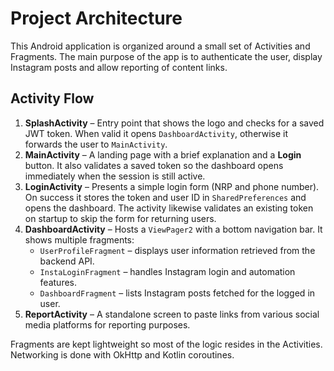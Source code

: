 # Project Architecture

This Android application is organized around a small set of Activities and Fragments.
The main purpose of the app is to authenticate the user, display Instagram posts
and allow reporting of content links.

## Activity Flow

1. **SplashActivity** – Entry point that shows the logo and checks for a saved
   JWT token. When valid it opens `DashboardActivity`, otherwise it forwards the
   user to `MainActivity`.
2. **MainActivity** – A landing page with a brief explanation and a **Login**
   button. It also validates a saved token so the dashboard opens immediately
   when the session is still active.
3. **LoginActivity** – Presents a simple login form (NRP and phone number).
   On success it stores the token and user ID in `SharedPreferences` and opens
   the dashboard. The activity likewise validates an existing token on startup
   to skip the form for returning users.
4. **DashboardActivity** – Hosts a `ViewPager2` with a bottom navigation bar.
   It shows multiple fragments:
   - `UserProfileFragment` – displays user information retrieved from the
     backend API.
   - `InstaLoginFragment` – handles Instagram login and automation features.
   - `DashboardFragment` – lists Instagram posts fetched for the logged in user.
5. **ReportActivity** – A standalone screen to paste links from various social
   media platforms for reporting purposes.

Fragments are kept lightweight so most of the logic resides in the Activities.
Networking is done with OkHttp and Kotlin coroutines.
